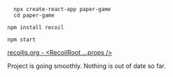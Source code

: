 <TimeStamp start="0:00" end="0:10">
  
  ```
    npx create-react-app paper-game
    cd paper-game
  ```

</TimeStamp>

<TimeStamp start="0:15" end="0:21">
  
  `npm install recoil`
  
</TimeStamp>

<TimeStamp start="0:25" end="0:30">
  
  `npm start`
  
</TimeStamp>

<TimeStamp start="1:09" end="1:19">
  
  [recoiljs.org - <RecoilRoot ...props />](https://recoiljs.org/docs/api-reference/core/RecoilRoot/)
  
</TimeStamp>

Project is going smoothly. Nothing is out of date so far.